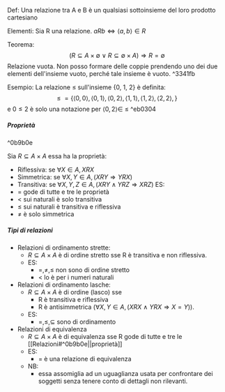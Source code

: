 Def:
	Una relazione tra A e B è un qualsiasi sottoinsieme del loro prodotto cartesiano 

Elementi:
	Sia R una relazione. $aRb \Leftrightarrow \langle a,b\rangle \in R$ 

Teorema:
	$$(R\subseteq A\times \emptyset \ \vee \ R\subseteq \emptyset\times A)\Rightarrow R=\emptyset$$Relazione vuota. Non posso formare delle coppie prendendo uno dei due elementi dell'insieme vuoto, perché tale insieme è vuoto. ^3341fb

Esempio:
	La relazione $\leq$ sull'insieme {0, 1, 2} è definita:$$\leq\  = \{\langle 0,0 \rangle, \langle0,1 \rangle, \langle 0,2\rangle, \langle 1,1\rangle, \langle 1,2\rangle, \langle 2,2\rangle,\}$$
	e $0 \leq 2$ è solo una notazione per $\langle 0,2\rangle \in \ \leq$ ^eb0304


##### Proprietà

^0b9b0e

Sia $R\subseteq A\times A$ essa ha la proprietà:
- Riflessiva: se $\forall X \in A, XRX$
- Simmetrica: se $\forall X, Y \in A, (XRY \Rightarrow YRX)$
- Transitiva: se $\forall X,Y,Z \in A,(XRY \wedge YRZ \Rightarrow XRZ)$ 
ES: 
- = gode di tutte e tre le proprietà
- < sui naturali è solo transitiva 
- $\leq$ sui naturali è transitiva e riflessiva
- $\ne$ è solo simmetrica 

##### Tipi di relazioni
- Relazioni di ordinamento strette: 
	- $R\subseteq A\times A$ è di ordine stretto sse R è transitiva e non riflessiva.
	- ES:
		- $=, \ne ,\leq$ non sono di ordine stretto
		- < lo è per i numeri naturali 
- Relazioni di ordinamento lasche:
	- $R\subseteq A\times A$ è di ordine (lasco) sse
		-  R è transitiva e riflessiva
		- R è antisimmetrica $(\forall X,Y \in A,(XRX \ \wedge \ YRX \Rightarrow X=Y))$.
	- ES:
		- $=, \leq ,\subseteq$ sono di ordinamento 
- Relazioni di equivalenza
	- $R\subseteq A\times A$ è di equivalenza sse R gode di tutte e tre le [[Relazioni#^0b9b0e||proprietà]] 
	- ES:
		- = è una relazione di equivalenza 
	- NB: 
		- essa assomiglia ad un uguaglianza usata per confrontare dei soggetti senza tenere conto di dettagli non rilevanti.